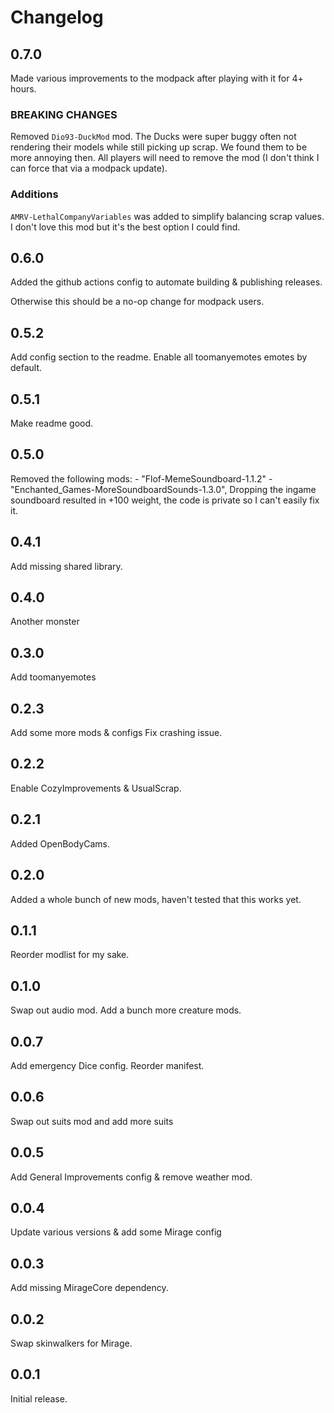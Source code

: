 # Changelog

## 0.7.0

Made various improvements to the modpack after playing with it for 4+ hours.

### BREAKING CHANGES

Removed `Dio93-DuckMod` mod. The Ducks were super buggy often not rendering their models while still picking up scrap. We found them to be more annoying then. All players will need to remove the mod (I don't think I can force that via a modpack update).

### Additions

`AMRV-LethalCompanyVariables` was added to simplify balancing scrap values. I don't love this mod but it's the best option I could find.


## 0.6.0

Added the github actions config to automate building & publishing releases.

Otherwise this should be a no-op change for modpack users.

## 0.5.2

Add config section to the readme.
Enable all toomanyemotes emotes by default.

## 0.5.1

Make readme good.

## 0.5.0

Removed the following mods:
    - "Flof-MemeSoundboard-1.1.2"
    - "Enchanted_Games-MoreSoundboardSounds-1.3.0",
Dropping the ingame soundboard resulted in +100 weight, the code is private so I can't easily fix it.

## 0.4.1

Add missing shared library.

## 0.4.0

Another monster

## 0.3.0

Add toomanyemotes

## 0.2.3

Add some more mods & configs
Fix crashing issue.

## 0.2.2

Enable CozyImprovements & UsualScrap.

## 0.2.1

Added OpenBodyCams.

## 0.2.0

Added a whole bunch of new mods, haven't tested that this works yet.

## 0.1.1

Reorder modlist for my sake.

## 0.1.0

Swap out audio mod. Add a bunch more creature mods.

## 0.0.7

Add emergency Dice config. Reorder manifest.

## 0.0.6

Swap out suits mod and add more suits

## 0.0.5

Add General Improvements config & remove weather mod.

## 0.0.4

Update various versions & add some Mirage config

## 0.0.3

Add missing MirageCore dependency.

## 0.0.2

Swap skinwalkers for Mirage.

## 0.0.1

Initial release.
